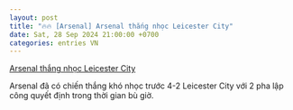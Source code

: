 ```yaml
---
layout: post
title: "🔥🔥 [Arsenal] Arsenal thắng nhọc Leicester City"
date: Sat, 28 Sep 2024 21:00:00 +0700
categories: entries VN
---
```

[Arsenal thắng nhọc Leicester City](https://laodong.vn/the-thao/arsenal-thang-nhoc-leicester-city-1400777.ldo)

Arsenal đã có chiến thắng khó nhọc trước 4-2 Leicester City với 2 pha lập công quyết định trong thời gian bù giờ.

